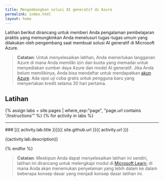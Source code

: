 ```yaml
---
title: Mengembangkan solusi AI generatif di Azure
permalink: index.html
layout: home
---
```


Latihan berikut dirancang untuk memberi Anda pengalaman pembelajaran praktis yang memungkinkan Anda menelusuri tugas-tugas umum yang dilakukan oleh pengembang saat membuat solusi AI generatif di Microsoft Azure.

> **Catatan**: Untuk menyelesaikan latihan, Anda memerlukan langganan Azure di mana Anda memiliki izin dan kuota yang memadai untuk menyediakan sumber daya Azure dan model AI generatif. Jika Anda belum memilikinya, Anda bisa mendaftar untuk mendapatkan [akun Azure](https://azure.microsoft.com/free). Ada opsi uji coba gratis untuk pengguna baru yang menyertakan kredit selama 30 hari pertama.

## Latihan

{% assign labs = site.pages | where_exp:"page", "page.url contains '/Instructions'" %} {% for activity in labs  %}
<hr>
### [{{ activity.lab.title }}]({{ site.github.url }}{{ activity.url }})

{{activity.lab.description}}

{% endfor %}

> **Catatan**: Meskipun Anda dapat menyelesaikan latihan ini sendiri, latihan ini dirancang untuk melengkapi modul di [Microsoft Learn](https://learn.microsoft.com/training/paths/create-custom-copilots-ai-studio/); di mana Anda akan menemukan penyelaman yang lebih dalam ke dalam beberapa konsep dasar yang menjadi konsep dasar latihan ini.
